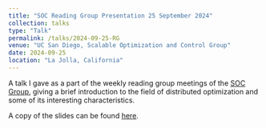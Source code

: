 ```yaml
---
title: "SOC Reading Group Presentation 25 September 2024"
collection: talks
type: "Talk"
permalink: /talks/2024-09-25-RG
venue: "UC San Diego, Scalable Optimization and Control Group"
date: 2024-09-25
location: "La Jolla, California"
---
```

A talk I gave as a part of the weekly reading group meetings of the [SOC Group](https://zhengy09.github.io/soclab.html), giving a brief introduction to the field of distributed optimization and some of its interesting characteristics.

A copy of the slides can be found [here](/files/DistributedOptimizationBasics.pdf).
